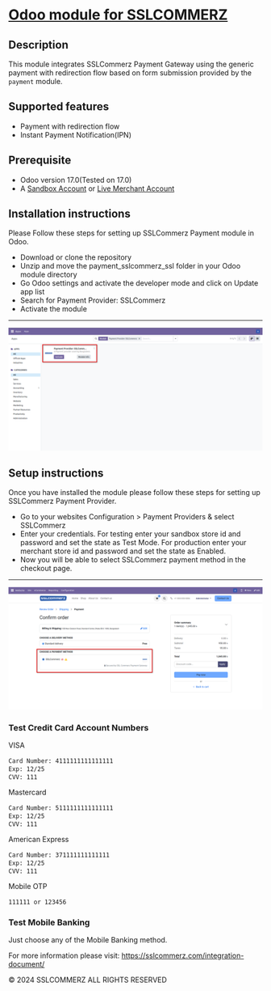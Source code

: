 # [Odoo module for SSLCOMMERZ](https://apps.odoo.com/apps/modules/17.0/payment_sslcommerz_ssl)

## Description

This module integrates SSLCommerz Payment Gateway using the generic payment with redirection flow based
on form submission provided by the `payment` module.

## Supported features

- Payment with redirection flow
- Instant Payment Notification(IPN)

## Prerequisite

- Odoo version 17.0(Tested on 17.0)
- A <a href="https://developer.sslcommerz.com/registration/" target="_blank">Sandbox Account</a>  or <a href="https://join.sslcommerz.com/" target="_blank">Live Merchant Account</a>

## Installation instructions

Please Follow these steps for setting up SSLCommerz Payment module in Odoo.
- Download or clone the repository
- Unzip and move the payment_sslcommerz_ssl folder in your Odoo module directory
- Go Odoo settings and activate the developer mode and click on Update app list
- Search for Payment Provider: SSLCommerz
- Activate the module

----------
![](/payment_sslcommerz_ssl/static/description/images/module_sslcommerz.png)

## Setup instructions

Once you have installed the module please follow these steps for setting up SSLCommerz Payment Provider.
- Go to your websites Configuration > Payment Providers & select SSLCommerz
- Enter your credentials. For testing enter your sandbox store id and password and set the state as Test Mode. For production enter your merchant store id and password and set the state as Enabled.
- Now you will be able to select SSLCommerz payment method in the checkout page.

----------
![](/payment_sslcommerz_ssl/static/description/images/2_select_payment_method.png)


### Test Credit Card Account Numbers

VISA

    Card Number: 4111111111111111
    Exp: 12/25
    CVV: 111

Mastercard

    Card Number: 5111111111111111
    Exp: 12/25
    CVV: 111

American Express

    Card Number: 371111111111111
    Exp: 12/25
    CVV: 111

Mobile OTP

    111111 or 123456
    
### Test Mobile Banking

Just choose any of the Mobile Banking method.

For more information please visit: https://sslcommerz.com/integration-document/

© 2024 SSLCOMMERZ ALL RIGHTS RESERVED
